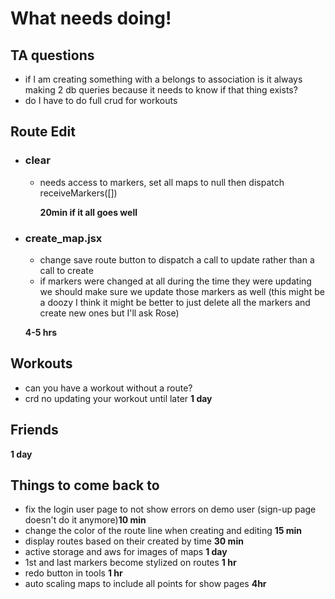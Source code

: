 # What needs doing!
## TA questions

- if I am creating something with a belongs to association is it always making 2 db queries because it needs to know if that thing exists?
- do I have to do full crud for workouts


## Route Edit
- ### clear
  - needs access to markers, set all maps to null then dispatch
    receiveMarkers([])

    **20min if it all goes well**
- ### create_map.jsx
  - change save route button to dispatch a call to update rather
    than a call to create
  - if markers were changed at all during the time they were updating we should make sure we update those markers as well (this might be a doozy I think it might be better to just delete all the markers and create new ones but I'll ask Rose)

  **4-5 hrs**

## Workouts
  - can you have a workout without a route?
  - crd no updating your workout until later
  **1 day**

## Friends
  **1 day**

## Things to come back to
  - fix the login user page to not show errors on demo user (sign-up page doesn't do it anymore)**10 min**
  - change the color of the route line when creating and editing **15 min**
  - display routes based on their created by time **30 min**
  - active storage and aws for images of maps **1 day**
  - 1st and last markers become stylized on routes **1 hr**
  - redo button in tools **1 hr**
  - auto scaling maps to include all points for show pages **4hr**
